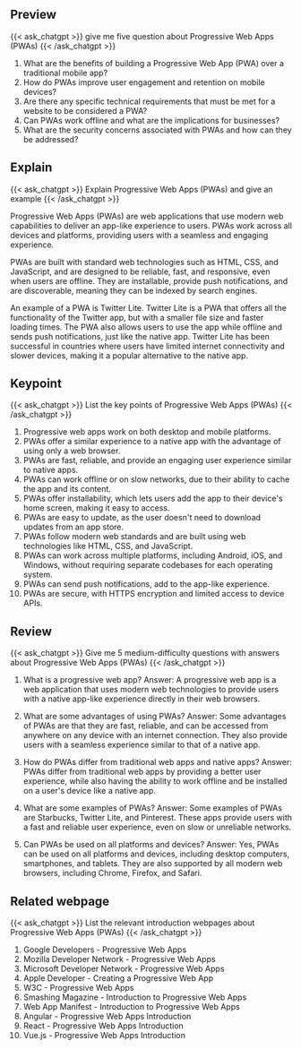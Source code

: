 ## Preview
{{< ask_chatgpt >}}
give me five question about Progressive Web Apps (PWAs)
{{< /ask_chatgpt >}}



1. What are the benefits of building a Progressive Web App (PWA) over a traditional mobile app?
2. How do PWAs improve user engagement and retention on mobile devices?
3. Are there any specific technical requirements that must be met for a website to be considered a PWA?
4. Can PWAs work offline and what are the implications for businesses?
5. What are the security concerns associated with PWAs and how can they be addressed?   

## Explain
{{< ask_chatgpt >}}
Explain Progressive Web Apps (PWAs) and give an example
{{< /ask_chatgpt >}}



Progressive Web Apps (PWAs) are web applications that use modern web capabilities to deliver an app-like experience to users. PWAs work across all devices and platforms, providing users with a seamless and engaging experience.

PWAs are built with standard web technologies such as HTML, CSS, and JavaScript, and are designed to be reliable, fast, and responsive, even when users are offline. They are installable, provide push notifications, and are discoverable, meaning they can be indexed by search engines.

An example of a PWA is Twitter Lite. Twitter Lite is a PWA that offers all the functionality of the Twitter app, but with a smaller file size and faster loading times. The PWA also allows users to use the app while offline and sends push notifications, just like the native app. Twitter Lite has been successful in countries where users have limited internet connectivity and slower devices, making it a popular alternative to the native app.   

## Keypoint
{{< ask_chatgpt >}}
List the key points of Progressive Web Apps (PWAs)
{{< /ask_chatgpt >}}



1. Progressive web apps work on both desktop and mobile platforms.
2. PWAs offer a similar experience to a native app with the advantage of using only a web browser.
3. PWAs are fast, reliable, and provide an engaging user experience similar to native apps.
4. PWAs can work offline or on slow networks, due to their ability to cache the app and its content.
5. PWAs offer installability, which lets users add the app to their device's home screen, making it easy to access.
6. PWAs are easy to update, as the user doesn't need to download updates from an app store.
7. PWAs follow modern web standards and are built using web technologies like HTML, CSS, and JavaScript.
8. PWAs can work across multiple platforms, including Android, iOS, and Windows, without requiring separate codebases for each operating system.
9. PWAs can send push notifications, add to the app-like experience.
10. PWAs are secure, with HTTPS encryption and limited access to device APIs.   

## Review
{{< ask_chatgpt >}}
Give me 5 medium-difficulty questions with answers about Progressive Web Apps (PWAs)
{{< /ask_chatgpt >}}



1. What is a progressive web app?
Answer: A progressive web app is a web application that uses modern web technologies to provide users with a native app-like experience directly in their web browsers.

2. What are some advantages of using PWAs?
Answer: Some advantages of PWAs are that they are fast, reliable, and can be accessed from anywhere on any device with an internet connection. They also provide users with a seamless experience similar to that of a native app.

3. How do PWAs differ from traditional web apps and native apps?
Answer: PWAs differ from traditional web apps by providing a better user experience, while also having the ability to work offline and be installed on a user's device like a native app.

4. What are some examples of PWAs?
Answer: Some examples of PWAs are Starbucks, Twitter Lite, and Pinterest. These apps provide users with a fast and reliable user experience, even on slow or unreliable networks.

5. Can PWAs be used on all platforms and devices?
Answer: Yes, PWAs can be used on all platforms and devices, including desktop computers, smartphones, and tablets. They are also supported by all modern web browsers, including Chrome, Firefox, and Safari.   

## Related webpage
{{< ask_chatgpt >}}
List the relevant introduction webpages about Progressive Web Apps (PWAs)
{{< /ask_chatgpt >}}



1. Google Developers - Progressive Web Apps
2. Mozilla Developer Network - Progressive Web Apps
3. Microsoft Developer Network - Progressive Web Apps
4. Apple Developer - Creating a Progressive Web App
5. W3C - Progressive Web Apps
6. Smashing Magazine - Introduction to Progressive Web Apps
7. Web App Manifest - Introduction to Progressive Web Apps
8. Angular - Progressive Web Apps Introduction
9. React - Progressive Web Apps Introduction
10. Vue.js - Progressive Web Apps Introduction   

